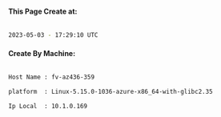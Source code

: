 
   
#### This Page Create at:

```bash

2023-05-03 - 17:29:10 UTC

```

#### Create By Machine:

```bash

Host Name : fv-az436-359

platform  : Linux-5.15.0-1036-azure-x86_64-with-glibc2.35

Ip Local  : 10.1.0.169

```

